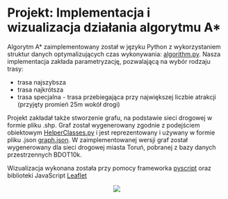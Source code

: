 # Projekt: Implementacja i wizualizacja działania algorytmu A*
Algorytm A* zaimplementowany został w języku Python z wykorzystaniem struktur danych optymalizujących czas wykonywania: [algorithm.py](https://github.com/fszafran/PAG2-PROJ/blob/main/algorithm.py). Nasza implementacja zakłada parametryzację, pozwalającą na wybór rodzaju trasy: 
- trasa najszybsza
- trasa najkrótsza
- trasa specjalna - trasa przebiegająca przy największej liczbie atrakcji (przyjęty promień 25m wokół drogi)

Projekt zakładał także stworzenie grafu, na podstawie sieci drogowej w formie pliku .shp. Graf został wygenerowany zgodnie z podejściem obiektowym [HelperClasses.py](https://github.com/fszafran/PAG2-PROJ/blob/main/HelperClasses.py) i jest reprezentowany i używany w formie pliku .json [graph.json](https://raw.githubusercontent.com/fszafran/PAG2-PROJ/refs/heads/main/graph.json). W zaimplementowanej wersji graf został wygenerowany dla sieci drogowej miasta Toruń, pobranej z bazy danych przestrzennych BDOT10k.

Wizualizacja wykonana została przy pomocy frameworka [pyscript](https://pyscript.net/) oraz biblioteki JavaScript [Leaflet](https://leafletjs.com/)
<div align="center">
  <img src="https://github.com/user-attachments/assets/cc279d88-36de-48bc-933d-9b8133aa21fb">
</div>



